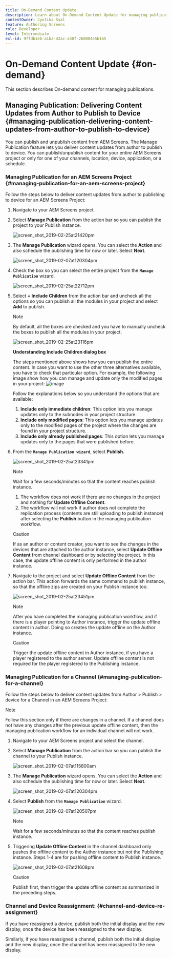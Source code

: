 ```yaml
---
title: On-Demand Content Update
description: Learn about On-Demand Content Update for managing publications.
contentOwner: Jyotika Syal
feature: Authoring Screens
role: Developer
level: Intermediate
exl-id: 9ffdb1eb-a1ba-42ac-a30f-260004e5b165
---
```

# On-Demand Content Update {#on-demand}

This section describes On-demand content for managing publications. 

## Managing Publication: Delivering Content Updates from Author to Publish to Device {#managing-publication-delivering-content-updates-from-author-to-publish-to-device}

You can publish and unpublish content from AEM Screens. The Manage Publication feature lets you deliver content updates from author to publish to device. You can publish/unpublish content for your entire AEM Screens project or only for one of your channels, location, device, application, or a schedule.

### Managing Publication for an AEM Screens Project {#managing-publication-for-an-aem-screens-project}

Follow the steps below to deliver content updates from author to publishing to device for an AEM Screens Project:

1. Navigate to your AEM Screens project.
1. Select **Manage Publication** from the action bar so you can publish the project to your Publish instance.

   ![screen_shot_2019-02-25at21420pm](assets/screen_shot_2019-02-25at21420pm.png)

1. The **Manage Publication** wizard opens. You can select the **Action** and also schedule the publishing time for now or later. Select **Next**.

   ![screen_shot_2019-02-07at120304pm](assets/screen_shot_2019-02-07at120304pm.png)

1. Check the box so you can select the entire project from the **`Manage Publication`** wizard.

   ![screen_shot_2019-02-25at22712pm](assets/screen_shot_2019-02-25at22712pm.png)

1. Select **+ Include Children** from the action bar and uncheck all the options so you can publish all the modules in your project and select **Add** to publish.

   >[!NOTE]
   >
   >By default, all the boxes are checked and you have to manually uncheck the boxes to publish all the modules in your project.

   ![screen_shot_2019-02-25at23116pm](assets/screen_shot_2019-02-25at23116pm.png)

   **Understanding Include Children dialog box**
 
     The steps mentioned above shows how you can publish the entire content. In case you want to use the other three alternatives available, you have to check that particular option.
     For example, the following image show how you can manage and update only the modified pages in your project:
     ![image](assets/author-publish-manage.png)

     Follow the explanations below so you understand the options that are available:

    1. **Include only immediate children**:
       This option lets you manage updates only to the subnodes in your project structure.
    1. **Include only modified pages**:
       This option lets you manage updates only to the modified pages of the project where the changes are found in your project structure.
    1. **Include only already published pages**:
       This option lets you manage updates only to the pages that were published before.


1. From the **`Manage Publication wizard`**, select **Publish**.

   ![screen_shot_2019-02-25at23341pm](assets/screen_shot_2019-02-25at23341pm.png)

   >[!NOTE]
   >
   >Wait for a few seconds/minutes so that the content reaches publish instance.
   >
   >
   >    1. The workflow does not work if there are no changes in the project and nothing for **Update Offline Content**.
   >    1. The workflow will not work if author does not complete the replication process (contents are still uploading to publish instance) after selecting the **Publish** button in the managing publication workflow.

   >[!CAUTION]
   >If as an author or content creator, you want to see the changes in the devices that are attached to the author instance, select **Update Offline Content** from channel dashboard or by selecting the project. In this case, the update offline content is only performed in the author instance.

1. Navigate to the project and select **Update Offline Content** from the action bar. This action forwards the same command to publish instance, so that the offline zips are created on your Publish instance too.

   ![screen_shot_2019-02-25at23451pm](assets/screen_shot_2019-02-25at23451pm.png)


   >[!NOTE]
   >
   >After you have completed the managing publication workflow, and if there is a player pointing to Author instance, trigger the update offline content in author. Doing so creates the update offline on the Author instance.

   >[!CAUTION]
   >
   >Trigger the update offline content in Author instance, if you have a player registered to the author server. Update offline content is not required for the player registered to the Publishing instance.

### Managing Publication for a Channel {#managing-publication-for-a-channel}

Follow the steps below to deliver content updates from Author > Publish > device for a Channel in an AEM Screens Project:

>[!NOTE]
>
>Follow this section only if there are changes in a channel. If a channel does not have any changes after the previous update offline content, then the managing publication workflow for an individual channel will not work.

1. Navigate to your AEM Screens project and select the channel.
1. Select **Manage Publication** from the action bar so you can publish the channel to your Publish instance.

   ![screen_shot_2019-02-07at115800am](assets/screen_shot_2019-02-07at115800am.png)

1. The **Manage Publication** wizard opens. You can select the **Action** and also schedule the publishing time for now or later. Select **Next**.

   ![screen_shot_2019-02-07at120304pm](assets/screen_shot_2019-02-07at120304pm.png)

1. Select **Publish** from the **`Manage Publication`** wizard.

   ![screen_shot_2019-02-07at120507pm](assets/screen_shot_2019-02-07at120507pm.png)

   >[!NOTE]
   >
   >Wait for a few seconds/minutes so that the content reaches publish instance.

1. Triggering **Update Offline Content** in the channel dashboard only pushes the offline content to the Author instance but not the Publishing instance. Steps 1-4 are for pushing offline content to Publish instance.

   ![screen_shot_2019-02-07at21608pm](assets/screen_shot_2019-02-07at21608pm.png)

   >[!CAUTION]
   >
   >Publish first, then trigger the update offline content as summarized in the preceding steps.

### Channel and Device Reassignment: {#channel-and-device-re-assignment}

If you have reassigned a device, publish both the initial display and the new display, once the device has been reassigned to the new display.

Similarly, if you have reassigned a channel, publish both the initial display and the new display, once the channel has been reassigned to the new display.
